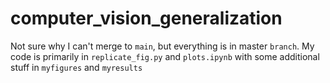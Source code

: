 # computer_vision_generalization

Not sure why I can't merge to `main`, but everything is in master `branch`.
My code is primarily in `replicate_fig.py` and `plots.ipynb` with some additional stuff in `myfigures` and `myresults`

